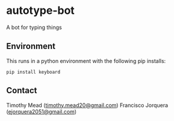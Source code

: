 # autotype-bot
A bot for typing things

## Environment
This runs in a python environment with the following pip installs:
```
pip install keyboard
```

## Contact
Timothy Mead (timothy.mead20@gmail.com)
Francisco Jorquera (ejorquera2051@gmail.com)